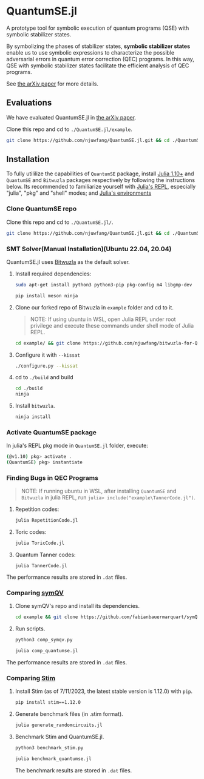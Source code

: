 # QuantumSE.jl

A prototype tool for symbolic execution of quantum programs (QSE) with symbolic stabilizer states.

By symbolizing the phases of stabilizer states, **symbolic stabilizer states**  enable us to use symbolic expressions
to characterize the possible adversarial errors in quantum error correction (QEC) programs.
In this way, QSE with symbolic stabilizer states facilitate the efficient analysis of QEC programs.

See [the arXiv paper](https://arxiv.org/abs/2311.11313) for more details.

## Evaluations

We have evaluated QuantumSE.jl in [the arXiv paper](https://arxiv.org/abs/2311.11313).

Clone this repo and cd to `./QuantumSE.jl/example`.

```bash
git clone https://github.com/njuwfang/QuantumSE.jl.git && cd ./QuantumSE.jl/example
```

## Installation

To fully utililize the capabilities of `QuantumSE` package, install [Julia 1.10+](https://julialang.org/downloads/) and `QuantumSE` and `Bitwuzla` packages respectively by following the instructions below. Its recommended to familiarize yourself with [Julia's REPL](https://docs.julialang.org/en/v1/stdlib/REPL/), especially "julia", "pkg" and "shell" modes; and [Julia's environments](https://docs.julialang.org/en/v1/manual/code-loading/#Environments)

### Clone QuantumSE repo

Clone this repo and cd to `./QuantumSE.jl/`.
```bash
git clone https://github.com/njuwfang/QuantumSE.jl.git && cd ./QuantumSE.jl
```


### SMT Solver(Manual Installation)(Ubuntu 22.04, 20.04)

QuantumSE.jl uses [Bitwuzla](https://github.com/bitwuzla/bitwuzla) as the default solver.

1. Install required dependencies:
    
    ```bash
    sudo apt-get install python3 python3-pip pkg-config m4 libgmp-dev
    ```

    ```bash
    pip install meson ninja
    ```
2. Clone our forked repo of Bitwuzla in `example` folder and cd to it.

    > NOTE: If using ubuntu in WSL, open Julia REPL under root privilege and execute these commands under shell mode of Julia REPL.

    ```bash
    cd example/ && git clone https://github.com/njuwfang/bitwuzla-for-QuantumSE.git && cd bitwuzla-for-QuantumSE
    ```
3. Configure it with `--kissat`
    
    ```bash
    ./configure.py --kissat
    ```
4. cd to `./build` and build
    
    ```bash
    cd ./build
    ninja
    ```
5. Install `bitwuzla`.

    ```bash
    ninja install
    ```


### Activate QuantumSE package

In julia's REPL pkg mode in `QuantumSE.jl` folder, execute:

```bash
(@v1.10) pkg> activate .
(QuantumSE) pkg> instantiate
```


### Finding Bugs in QEC Programs

> NOTE: If running ubuntu in WSL, after installing `QuantumSE` and `Bitwuzla` in julia REPL, run `julia> include("example\TannerCode.jl")`.

1. Repetition codes:
    ```bash
    julia RepetitionCode.jl
    ```

2. Toric codes:
    ```bash
    julia ToricCode.jl
    ```
3. Quantum Tanner codes:
    ```
    julia TannerCode.jl
    ```
The performance results are stored in `.dat` files.

### Comparing [symQV](https://github.com/fabianbauermarquart/symQV)

1. Clone symQV's repo and install its dependencies.
    ```bash
    cd example && git clone https://github.com/fabianbauermarquart/symQV.git && ./symQV/install.sh
    ```
2. Run scripts.
    ```bash
    python3 comp_symqv.py
    ```

    ```bash
    julia comp_quantumse.jl
    ```

The performance results are stored in `.dat` files.

### Comparing [Stim](https://github.com/quantumlib/Stim)

1. Install Stim (as of 7/11/2023, the latest stable version is 1.12.0) with `pip`.
    ```bash
    pip install stim==1.12.0
    ```
2. Generate benchmark files (in .stim format).
    ```bash
    julia generate_randomcircuits.jl
    ```
3. Benchmark Stim and QuantumSE.jl.
    ```bash
    python3 benchmark_stim.py
    ```

    ```bash
    julia benchmark_quantumse.jl
    ```

    The benchmark results are stored in `.dat` files.
